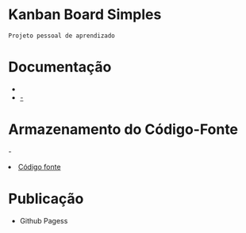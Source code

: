 # Kanban Board Simples

`Projeto pessoal de aprendizado`

# Documentação

- <li><a href="docs/">-</a></li>

# Armazenamento do Código-Fonte

-<li><a href="src/"> Código fonte</a></li>

# Publicação

- Github Pagess